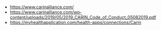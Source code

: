 
- https://www.carinalliance.com/
- https://www.carinalliance.com/wp-content/uploads/2019/05/2019_CARIN_Code_of_Conduct_05082019.pdf
- https://myhealthapplication.com/health-apps/connections/Carin
